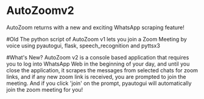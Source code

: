 # AutoZoomv2
AutoZoom returns with a new and exciting WhatsApp scraping feature!

#Old
The python script of AutoZoom v1 lets you join a Zoom Meeting by voice using pyautogui, flask, speech_recognition and pyttsx3

#What's New?
AutoZoom v2 is a console based application that requires you to log into WhatsApp Web in the beginning of your day, and until you close the application, it scrapes the messages from selected chats for zoom links, and if any new zoom link is received, you are prompted to join the meeting. And if you click 'join' on the prompt, pyautogui will automatically join the zoom meeting for you!

